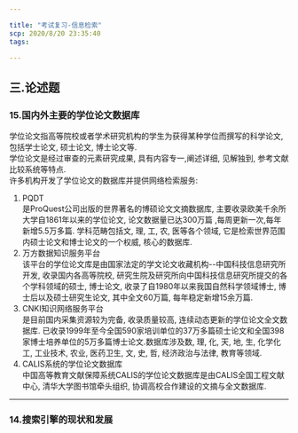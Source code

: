 ```yaml
---

title: "考试复习-信息检索"
scp: 2020/8/20 23:35:40
tags: 

---
```


## 三.论述题

### 15.国内外主要的学位论文数据库

学位论文指高等院校或者学术研究机构的学生为获得某种学位而撰写的科学论文, 包括学士论文, 硕士论文, 博士论文等.  
学位论文是经过审查的元素研究成果, 具有内容专一,阐述详细, 见解独到, 参考文献比较系统等特点.  
许多机构开发了学位论文的数据库并提供网络检索服务:  
1. PQDT  
是ProQuest公司出版的世界著名的博硕论文文摘数据库, 主要收录欧美千余所大学自1861年以来的学位论文, 论文数据量已达300万篇
,每周更新一次,每年新增5.5万多篇. 学科范畴包括文, 理, 工, 农, 医等各个领域, 它是检索世界范围内硕士论文和博士论文的一个权威, 核心的数据库.  
2. 万方数据知识服务平台  
该平台的学位论文库是由国家法定的学文论文收藏机构--中国科技信息研究所开发, 收录国内各高等院校, 研究生院及研究所向中国科技信息研究所提交的各个学科领域的硕士, 博士论文, 收录了自1980年以来我国自然科学领域博士, 博士后以及硕士研究生论文, 其中全文60万篇, 每年稳定新增15余万篇.  
3. CNKI知识网络服务平台  
是目前国内采集资源较为完备, 收录质量较高, 连续动态更新的学位论文全文数据库. 已收录1999年至今全国590家培训单位的37万多篇硕士论文和全国398家博士培养单位的5万多篇博士论文.数据库涉及数, 理, 化, 天, 地, 生, 化学化工, 工业技术, 农业, 医药卫生, 文, 史, 哲, 经济政治与法律, 教育等领域.  
4. CALIS系统的学位论文数据库  
中国高等教育文献保障系统CALIS的学位论文数据库是由CALIS全国工程文献中心, 清华大学图书馆牵头组织, 协调高校合作建设的文摘与全文数据库.


---

### 14.搜索引擎的现状和发展
